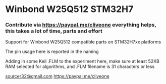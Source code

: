 # Winbond W25Q512 STM32H7
### Contribute via   https://paypal.me/cliveone  everything helps, this takes a lot of time, parts and effort

Support for Winbond W25Q512 compatible parts on STM32H7xx platforms

The pin usage here is reported in the naming

Adding in some Keil .FLM to the experiment here, make sure at least 52KB RAM selected for algorithms, and .FLM filename is 31 characters or less

 sourcer32@gmail.com
 https://paypal.me/cliveone
